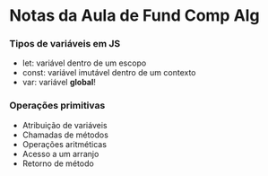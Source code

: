 # Notas da Aula de Fund Comp Alg
### Tipos de variáveis em JS
- let: variável dentro de um escopo
- const: variável imutável dentro de um contexto
- var: variável **global**!

### Operações primitivas
- Atribuição de variáveis
- Chamadas de métodos
- Operações aritméticas
- Acesso a um arranjo
- Retorno de método